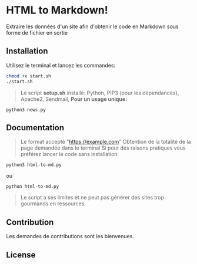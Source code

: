 
# HTML to Markdown!
Extraire les données d'un site afin d'obtenir le code en Markdown sous forme de fichier en sortie


## Installation

Utilisez le terminal et lancez les commandes:

```bash
chmod +x start.sh
./start.sh
```
>Le script **setup.sh** installe: Python, PIP3 (pour les dépendances), Apache2, Sendmail,
**Pour un usage unique:**

```
python3 news.py
```
## Documentation
>Le format accepté "https://example.com" 
Obtention de la totalité de la page demandée dans le terminal 
Si pour des raisons pratiques vous préférez lancer le code sans installation:

```
python3 html-to-md.py
```
ou 
```
python html-to-md.py
```


>Le script a ses limites et ne peut pas générer des sites trop gourmands en ressources.
## Contribution
Les demandes de contributions sont les bienvenues.

## License

